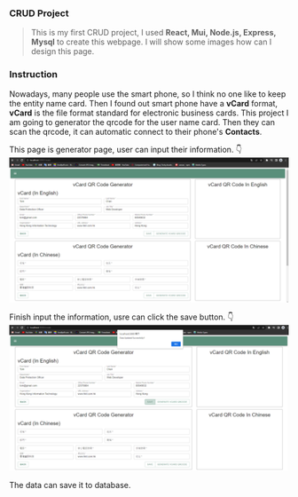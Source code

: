 ### CRUD Project
> This is my first CRUD project, I used **React, Mui, Node.js, Express, Mysql** to create this webpage. I will show some images how can I design this page.

### Instruction
Nowadays, many people use the smart phone, so I think no one like to keep the entity name card. Then I found out smart phone have a **vCard** format, **vCard** is the file format standard for electronic business cards. This project I am going to generator the qrcode for the user name card. Then they can scan the qrcode, it can automatic connect to their phone's **Contacts**.

This page is generator page, user can input their information. :point_down:
![readme_img](images/readMe1.png) 

Finish input the information, usre can click the save button. :point_down:
![readme_img](images/readMe2.png) 

The data can save it to database.